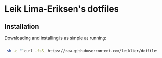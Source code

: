 # Leik Lima-Eriksen's dotfiles

## Installation
Downloading and installing is as simple as running:
```bash

 sh -c "`curl -fsSL https://raw.githubusercontent.com/leiklier/dotfiles/master/meta/install.sh `"

```
